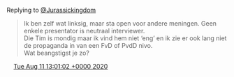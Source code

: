 Replying to [@Jurassickingdom](https://twitter.com/Jurassickingdom/status/1293162536922230789)

> Ik ben zelf wat linksig, maar sta open voor andere meningen\. Geen enkele presentator is neutraal interviewer\.  
> Die Tim is mondig maar ik vind hem niet ‘eng’ en ik zie er ook lang niet de propaganda in van een FvD of PvdD nivo\.  
> Wat beangstigst je zo?

<img src="../../media/tweet.ico" width="12" /> [Tue Aug 11 13:01:02 +0000 2020](https://twitter.com/DromerDenker/status/1293170561665970183)